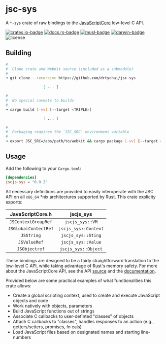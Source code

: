 # jsc-sys
A `*-sys` crate of raw bindings to the [JavaScriptCore][1] low-level C API.

[![crates.io-badge]][crates.io] [![docs.rs-badge]][docs.rs]
[![musl-badge]][musl-build] [![darwin-badge]][darwin-build]
![license]

[crates.io]: https://crates.io/crates/jscjs-sys
[crates.io-badge]:  https://img.shields.io/crates/v/jscjs-sys.svg

[docs.rs]: https://docs.rs/jscjs-js
[docs.rs-badge]: https://docs.rs/jscjs-js/badge.svg

[musl-build]: https://github.com/drtychai/jsc-sys/actions?query=workflow:musl
[musl-badge]: https://github.com/drtychai/jsc-sys/workflows/musl/badge.svg

[darwin-build]: https://github.com/drtychai/jsc-sys/actions?query=workflow:darwin
[darwin-badge]: https://github.com/drtychai/jsc-sys/workflows/darwin/badge.svg

[license]: https://img.shields.io/crates/l/jscjs-sys.svg

## Building

```sh
#
#  Clone crate and WebKit source (included as a submodule)
#
➜ git clone --recursive https://github.com/drtychai/jsc-sys

                 [ ... ]

#
#  No special caveats to builds
#
➜ cargo build [-vv] [--target <TRIPLE>]

                 [ ... ]

#
#  Packaging requires the `JSC_SRC` environment variable
#
➜ export JSC_SRC=/abs/path/to/webkit && cargo package [-vv] [--target <TRIPLE>]
```


## Usage
Add the following to your `Cargo.toml`:

```toml
[dependencies]
jscjs-sys = "0.0.2"
```

All necessary definitions are provided to easily interoperate with the JSC API on all `x86_64` *nix
architectures supported by Rust. This crate explicity exports:


|      JavaScriptCore.h   |      jscjs_sys         |
|:-----------------------:|:----------------------:|
| `JSContextGroupRef`     |  `jscjs_sys::VM`       |
| `JSGlobalContectRef`    |  `jscjs_sys::Context`  |
| `JSString`              |  `jscjs_sys::Sting`    |
|  `JSValueRef`           |  `jscjs_sys::Value`    |
|  `JSObjectref`          |  `jscjs_sys::Object`   |


These bindings are designed to be a fairly straightforward translation to the low-level C API,
while taking advantage of Rust's memory safety. For more about the JavaScriptCore API, see the
API [source][2] and the [documentation][3].

Provided below are some practical examples of what functionalities this crate allows:
  - Create a global scripting context, used to create and execute JavaScript objects and code
  - Work natively with objects, parameters
  - Build JavaScript functions out of strings
  - Associate C callbacks to user-definted "classes" of objects
  - Attach C callbacks to "classes", handles responses to an action (e.g., getters/setters, promises, fn cals)
  - Load JavaScript files based on designated names and starting line-numbers

[1]: https://trac.webkit.org/wiki/JavaScriptCore
[2]: https://github.com/WebKit/webkit/tree/master/Source/JavaScriptCore/API
[3]: https://developer.apple.com/documentation/javascriptcore
